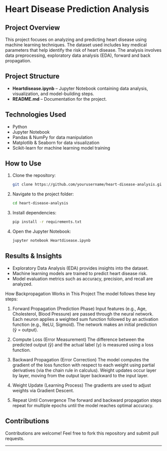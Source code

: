 # Heart Disease Prediction Analysis

## Project Overview
This project focuses on analyzing and predicting heart disease using machine learning techniques. The dataset used includes key medical parameters that help identify the risk of heart disease. The analysis involves data preprocessing, exploratory data analysis (EDA), forward and back propagation. 

## Project Structure
- **Heartdisease.ipynb** – Jupyter Notebook containing data analysis, visualization, and model-building steps.
- **README.md** – Documentation for the project.

## Technologies Used
- Python
- Jupyter Notebook
- Pandas & NumPy for data manipulation
- Matplotlib & Seaborn for data visualization
- Scikit-learn for machine learning model training

## How to Use
1. Clone the repository:
   ```bash
   git clone https://github.com/yourusername/heart-disease-analysis.git
   ```
2. Navigate to the project folder:
   ```bash
   cd heart-disease-analysis
   ```
3. Install dependencies:
   ```bash
   pip install -r requirements.txt
   ```
4. Open the Jupyter Notebook:
   ```bash
   jupyter notebook Heartdisease.ipynb
   ```

## Results & Insights
- Exploratory Data Analysis (EDA) provides insights into the dataset.
- Machine learning models are trained to predict heart disease risk.
- Model evaluation metrics such as accuracy, precision, and recall are analyzed.

How Backpropagation Works in This Project
The model follows these key steps:
1. Forward Propagation (Prediction Phase)
Input features (e.g., Age, Cholesterol, Blood Pressure) are passed through the neural network.
Each neuron applies a weighted sum function followed by an activation function (e.g., ReLU, Sigmoid).
The network makes an initial prediction (ŷ = output).

2. Compute Loss (Error Measurement)
The difference between the predicted output (ŷ) and the actual label (y) is measured using a loss function.

3. Backward Propagation (Error Correction)
The model computes the gradient of the loss function with respect to each weight using partial derivatives (via the chain rule in calculus).
Weight updates occur layer by layer, moving from the output layer backward to the input layer.

4. Weight Update (Learning Process)
The gradients are used to adjust weights via Gradient Descent.

5. Repeat Until Convergence
The forward and backward propagation steps repeat for multiple epochs until the model reaches optimal accuracy.

## Contributions
Contributions are welcome! Feel free to fork this repository and submit pull requests.


---

